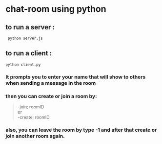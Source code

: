 #  chat-room using python

## to run a server :
```
 python server.js
```

## to run a client :
```
python client.py
```

### It prompts you to enter your name that will show to others when sending a message in the room

### then you can create or join a room by:
>-join; roomID  
>or  
>-create; roomID

### also, you can leave the room by type -1 and after that create or join another room again.

